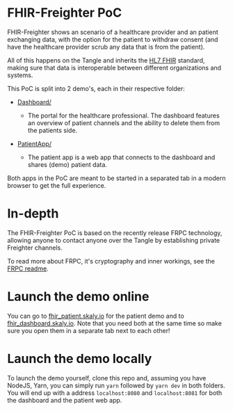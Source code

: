 # FHIR-Freighter PoC

FHIR-Freighter shows an scenario of a healthcare provider and an patient exchanging data, with the option for the patient to withdraw consent (and have the healthcare provider scrub any data that is from the patient).

All of this happens on the Tangle and inherits the [HL7 FHIR](https://www.hl7.org/fhir/) standard, making sure that data is interoperable between different organizations and systems.

This PoC is split into 2 demo's, each in their respective folder:

- [Dashboard/](./Dashboard)
    - The portal for the healthcare professional. The dashboard features an overview of patient channels and the ability to delete them from the patients side.

- [PatientApp/](./PatientApp)
    - The patient app is a web app that connects to the dashboard and shares (demo) patient data.

Both apps in the PoC are meant to be started in a separated tab in a modern browser to get the full experience.

# In-depth

The FHIR-Freighter PoC is based on the recently release FRPC technology, allowing anyone to contact anyone over the Tangle by establishing private Freighter channels.

To read more about FRPC, it's cryptography and inner workings, see the [FRPC readme](https://github.com/peterwilli/Freighter/blob/master/Library/FRPC_README.md).

# Launch the demo online

You can go to [fhir_patient.skaly.io](https://fhir_patient.skaly.io) for the patient demo and to [fhir_dashboard.skaly.io](https://fhir_dashboard.skaly.io). Note that you need both at the same time so make sure you open them in a separate tab next to each other!

# Launch the demo locally

To launch the demo yourself, clone this repo and, assuming you have NodeJS, Yarn, you can simply run `yarn` followed by `yarn dev` in both folders. You will end up with a address `localhost:8080` and `localhost:8081` for both the dashboard and the patient web app.
